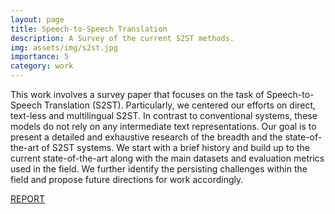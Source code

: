 ```yaml
---
layout: page
title: Speech-to-Speech Translation
description: A Survey of the current S2ST methods.
img: assets/img/s2st.jpg
importance: 5
category: work
---
```


This work involves a survey paper that focuses on the task of Speech-to-Speech Translation (S2ST). Particularly, we centered our efforts on direct, text-less and multilingual S2ST. In contrast to conventional systems, these models do not rely on any intermediate text representations. Our goal is to present a detailed and exhaustive research of the breadth and the state-of-the-art of S2ST systems. We start with a brief history and build up to the current state-of-the-art along with the main datasets and evaluation metrics used in the field. We further identify the persisting challenges within the field and propose future directions for work accordingly.

[REPORT](https://drive.google.com/file/d/18JFoFnxrxXSH11Qh1ZFBpzekH3q4KGAw/view)